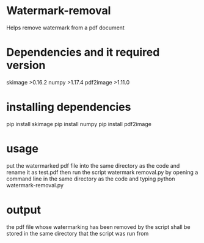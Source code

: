 # Watermark-removal
Helps remove watermark from a pdf document

# Dependencies and it required version
skimage     >0.16.2
numpy       >1.17.4 
pdf2image   >1.11.0 

# installing dependencies
pip install skimage
pip install numpy
pip install pdf2image

# usage
put the watermarked pdf file into the same directory as the code and rename it as test.pdf
then run the script watermark removal.py by opening a command line in the same directory as the code and typing
python watermark-removal.py 

# output
the pdf file whose watermarking has been removed by the script shall be stored in the same directory that the script was run from
